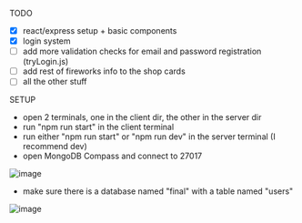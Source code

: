 TODO

- [x] react/express setup + basic components
- [x] login system
- [ ] add more validation checks for email and password registration (tryLogin.js)
- [ ] add rest of fireworks info to the shop cards
- [ ] all the other stuff

SETUP
- open 2 terminals, one in the client dir, the other in the server dir
- run "npm run start" in the client terminal
- run either "npm run start" or "npm run dev" in the server terminal (I recommend dev)
- open MongoDB Compass and connect to 27017
  
![image](https://github.com/EricWittrock/ComS319_Final/assets/92955915/efdc6443-d589-406e-990b-be1c7c7c83f0)
- make sure there is a database named "final" with a table named "users"
  
![image](https://github.com/EricWittrock/ComS319_Final/assets/92955915/5d4952dd-8b71-4267-9899-ccc90bdf0aac)

